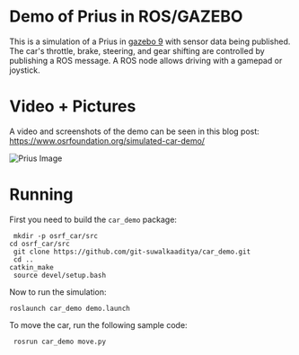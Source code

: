 # Demo of Prius in ROS/GAZEBO

This is a simulation of a Prius in [gazebo 9](http://gazebosim.org) with sensor data being published.
The car's throttle, brake, steering, and gear shifting are controlled by publishing a ROS message.
A ROS node allows driving with a gamepad or joystick.

# Video + Pictures

A video and screenshots of the demo can be seen in this blog post: https://www.osrfoundation.org/simulated-car-demo/

![Prius Image](https://www.osrfoundation.org/wordpress2/wp-content/uploads/2017/06/prius_roundabout_exit.png)






# Running

First you need to build the ```car_demo``` package:
```
 mkdir -p osrf_car/src
cd osrf_car/src
 git clone https://github.com/git-suwalkaaditya/car_demo.git
 cd ..
catkin_make
 source devel/setup.bash
```
Now to run the simulation:

```
roslaunch car_demo demo.launch
```

To move the car, run the following sample code:
```
 rosrun car_demo move.py
```

